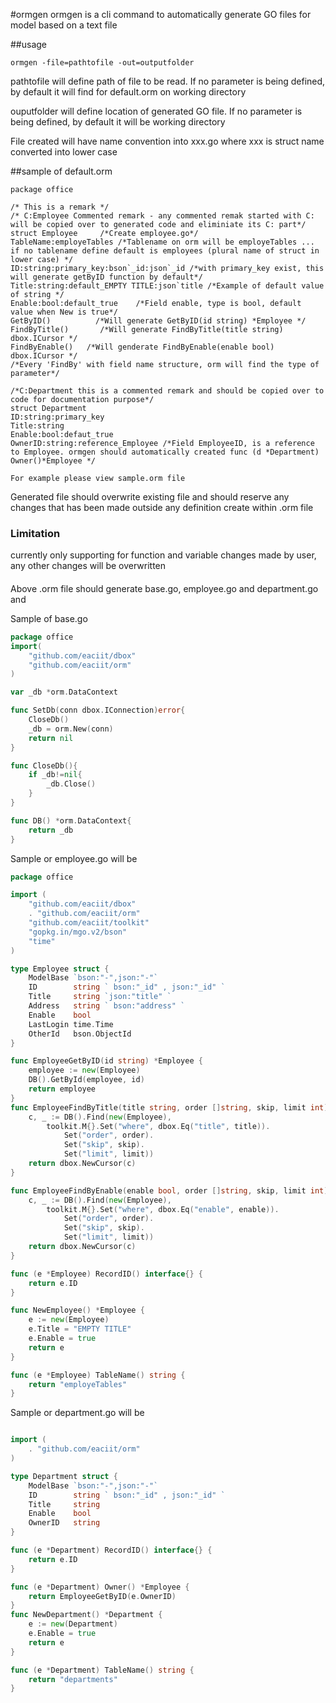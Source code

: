 #ormgen
ormgen is a cli command to automatically generate GO files for model based on a text file

##usage
```
ormgen -file=pathtofile -out=outputfolder
```

pathtofile will define path of file to be read. If no parameter is being defined, by default it will find for default.orm on working directory

ouputfolder will define location of generated GO file. If no parameter is being defined, by default it will be working directory

File created will have name convention into xxx.go where xxx is struct name converted into lower case

##sample of default.orm
```
package office 

/* This is a remark */
/* C:Employee Commented remark - any commented remak started with C: will be copied over to generated code and eliminiate its C: part*/
struct Employee     /*Create employee.go*/
TableName:employeTables /*Tablename on orm will be employeTables ... if no tablename define default is employees (plural name of struct in lower case) */
ID:string:primary_key:bson`_id:json`_id /*with primary_key exist, this will generate getByID function by default*/
Title:string:default_EMPTY TITLE:json`title /*Example of default value of string */ 
Enable:bool:default_true    /*Field enable, type is bool, default value when New is true*/
GetByID()          /*Will generate GetByID(id string) *Employee */
FindByTitle()       /*Will generate FindByTitle(title string) dbox.ICursor */
FindByEnable()   /*Will genderate FindByEnable(enable bool) dbox.ICursor */
/*Every 'FindBy' with field name structure, orm will find the type of parameter*/

/*C:Department this is a commented remark and should be copied over to code for documentation purpose*/
struct Department
ID:string:primary_key
Title:string
Enable:bool:defaut_true
OwnerID:string:reference_Employee /*Field EmployeeID, is a reference to Employee. ormgen should automatically created func (d *Department) Owner()*Employee */

For example please view sample.orm file
```

Generated file should overwrite existing file and should reserve any changes that has been made outside any definition create within .orm file 
### Limitation ##
currently only supporting for function and variable changes made by user, any other changes will be overwritten
####


Above .orm file should generate base.go, employee.go and department.go and 

Sample of base.go
```go
package office
import(
    "github.com/eaciit/dbox"
	"github.com/eaciit/orm"
)

var _db *orm.DataContext

func SetDb(conn dbox.IConnection)error{
    CloseDb()
    _db = orm.New(conn)
    return nil
}

func CloseDb(){
    if _db!=nil{
        _db.Close()    
    }
}

func DB() *orm.DataContext{
    return _db
}
```

Sample or employee.go will be
```go
package office

import (
	"github.com/eaciit/dbox"
	. "github.com/eaciit/orm"
	"github.com/eaciit/toolkit"
	"gopkg.in/mgo.v2/bson"
	"time"
)

type Employee struct {
	ModelBase `bson:"-",json:"-"`
	ID        string ` bson:"_id" , json:"_id" `
	Title     string `json:"title" `
	Address   string ` bson:"address" `
	Enable    bool
	LastLogin time.Time
	OtherId   bson.ObjectId
}

func EmployeeGetByID(id string) *Employee {
	employee := new(Employee)
	DB().GetById(employee, id)
	return employee
}
func EmployeeFindByTitle(title string, order []string, skip, limit int) dbox.ICursor {
	c, _ := DB().Find(new(Employee),
		toolkit.M{}.Set("where", dbox.Eq("title", title)).
			Set("order", order).
			Set("skip", skip).
			Set("limit", limit))
	return dbox.NewCursor(c)
}

func EmployeeFindByEnable(enable bool, order []string, skip, limit int) dbox.ICursor {
	c, _ := DB().Find(new(Employee),
		toolkit.M{}.Set("where", dbox.Eq("enable", enable)).
			Set("order", order).
			Set("skip", skip).
			Set("limit", limit))
	return dbox.NewCursor(c)
}

func (e *Employee) RecordID() interface{} {
	return e.ID
}

func NewEmployee() *Employee {
	e := new(Employee)
	e.Title = "EMPTY TITLE"
	e.Enable = true
	return e
}

func (e *Employee) TableName() string {
	return "employeTables"
}
```

Sample or department.go will be
```go

import (
	. "github.com/eaciit/orm"
)

type Department struct {
	ModelBase `bson:"-",json:"-"`
	ID        string ` bson:"_id" , json:"_id" `
	Title     string
	Enable    bool
	OwnerID   string
}

func (e *Department) RecordID() interface{} {
	return e.ID
}

func (e *Department) Owner() *Employee {
	return EmployeeGetByID(e.OwnerID)
}
func NewDepartment() *Department {
	e := new(Department)
	e.Enable = true
	return e
}

func (e *Department) TableName() string {
	return "departments"
}
```